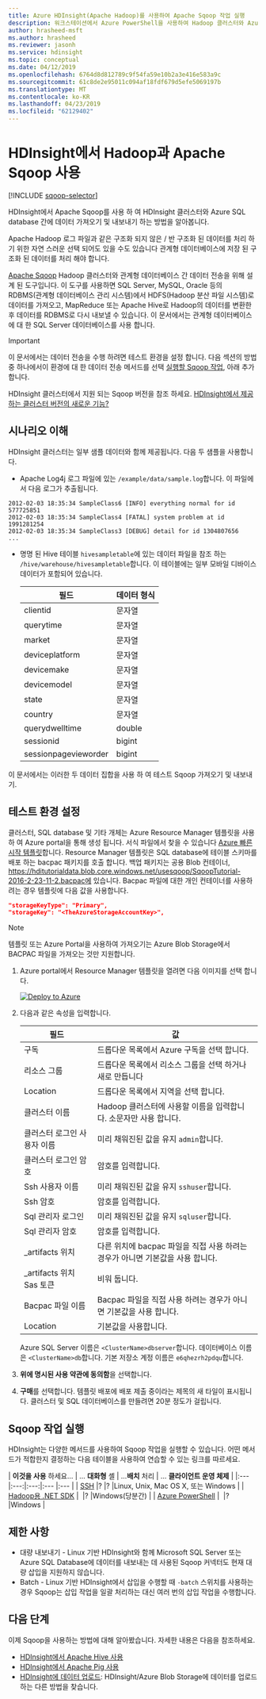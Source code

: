 ```yaml
---
title: Azure HDInsight(Apache Hadoop)를 사용하여 Apache Sqoop 작업 실행
description: 워크스테이션에서 Azure PowerShell을 사용하여 Hadoop 클러스터와 Azure SQL 데이터베이스 간에 Sqoop 가져오기 및 내보내기를 실행하는 방법을 알아봅니다.
author: hrasheed-msft
ms.author: hrasheed
ms.reviewer: jasonh
ms.service: hdinsight
ms.topic: conceptual
ms.date: 04/12/2019
ms.openlocfilehash: 6764d8d812789c9f54fa59e10b2a3e416e583a9c
ms.sourcegitcommit: 61c8de2e95011c094af18fdf679d5efe5069197b
ms.translationtype: MT
ms.contentlocale: ko-KR
ms.lasthandoff: 04/23/2019
ms.locfileid: "62129402"
---
```

# <a name="use-apache-sqoop-with-hadoop-in-hdinsight"></a>HDInsight에서 Hadoop과 Apache Sqoop 사용
[!INCLUDE [sqoop-selector](../../../includes/hdinsight-selector-use-sqoop.md)]

HDInsight에서 Apache Sqoop를 사용 하 여 HDInsight 클러스터와 Azure SQL database 간에 데이터 가져오기 및 내보내기 하는 방법을 알아봅니다.

Apache Hadoop 로그 파일과 같은 구조화 되지 않은 / 반 구조화 된 데이터를 처리 하기 위한 자연 스러운 선택 되어도 있을 수도 있습니다 관계형 데이터베이스에 저장 된 구조화 된 데이터를 처리 해야 합니다.

[Apache Sqoop](https://sqoop.apache.org/docs/1.99.7/user.html) Hadoop 클러스터와 관계형 데이터베이스 간 데이터 전송을 위해 설계 된 도구입니다. 이 도구를 사용하면 SQL Server, MySQL, Oracle 등의 RDBMS(관계형 데이터베이스 관리 시스템)에서 HDFS(Hadoop 분산 파일 시스템)로 데이터를 가져오고, MapReduce 또는 Apache Hive로 Hadoop의 데이터를 변환한 후 데이터를 RDBMS로 다시 내보낼 수 있습니다. 이 문서에서는 관계형 데이터베이스에 대 한 SQL Server 데이터베이스를 사용 합니다.

> [!IMPORTANT]  
> 이 문서에서는 데이터 전송을 수행 하려면 테스트 환경을 설정 합니다. 다음 섹션의 방법 중 하나에서이 환경에 대 한 데이터 전송 메서드를 선택 [실행할 Sqoop 작업](#run-sqoop-jobs), 아래 추가 합니다.

HDInsight 클러스터에서 지원 되는 Sqoop 버전을 참조 하세요. [HDInsight에서 제공 하는 클러스터 버전의 새로운 기능?](../hdinsight-component-versioning.md)

## <a name="understand-the-scenario"></a>시나리오 이해

HDInsight 클러스터는 일부 샘플 데이터와 함께 제공됩니다. 다음 두 샘플을 사용합니다.

* Apache Log4j 로그 파일에 있는 `/example/data/sample.log`합니다. 이 파일에서 다음 로그가 추출됩니다.

```text
2012-02-03 18:35:34 SampleClass6 [INFO] everything normal for id 577725851
2012-02-03 18:35:34 SampleClass4 [FATAL] system problem at id 1991281254
2012-02-03 18:35:34 SampleClass3 [DEBUG] detail for id 1304807656
...
```

* 명명 된 Hive 테이블 `hivesampletable`에 있는 데이터 파일을 참조 하는 `/hive/warehouse/hivesampletable`합니다. 이 테이블에는 일부 모바일 디바이스 데이터가 포함되어 있습니다.
  
  | 필드 | 데이터 형식 |
  | --- | --- |
  | clientid |문자열 |
  | querytime |문자열 |
  | market |문자열 |
  | deviceplatform |문자열 |
  | devicemake |문자열 |
  | devicemodel |문자열 |
  | state |문자열 |
  | country |문자열 |
  | querydwelltime |double |
  | sessionid |bigint |
  | sessionpagevieworder |bigint |

이 문서에서는 이러한 두 데이터 집합을 사용 하 여 테스트 Sqoop 가져오기 및 내보내기.

## <a name="create-cluster-and-sql-database"></a>테스트 환경 설정
클러스터, SQL database 및 기타 개체는 Azure Resource Manager 템플릿을 사용 하 여 Azure portal을 통해 생성 됩니다. 서식 파일에서 찾을 수 있습니다 [Azure 빠른 시작 템플릿](https://azure.microsoft.com/resources/templates/101-hdinsight-linux-with-sql-database/)합니다. Resource Manager 템플릿은 SQL database에 테이블 스키마를 배포 하는 bacpac 패키지를 호출 합니다.  백업 패키지는 공용 Blob 컨테이너, https://hditutorialdata.blob.core.windows.net/usesqoop/SqoopTutorial-2016-2-23-11-2.bacpac에 있습니다. Bacpac 파일에 대한 개인 컨테이너를 사용하려는 경우 템플릿에 다음 값을 사용합니다.

```json
"storageKeyType": "Primary",
"storageKey": "<TheAzureStorageAccountKey>",
```

> [!NOTE]  
> 템플릿 또는 Azure Portal을 사용하여 가져오기는 Azure Blob Storage에서 BACPAC 파일을 가져오는 것만 지원합니다.

1. Azure portal에서 Resource Manager 템플릿을 열려면 다음 이미지를 선택 합니다.

    <a href="https://portal.azure.com/#create/Microsoft.Template/uri/https%3A%2F%2Fraw.githubusercontent.com%2FAzure%2Fazure-quickstart-templates%2Fmaster%2F101-hdinsight-linux-with-sql-database%2Fazuredeploy.json" target="_blank"><img src="./media/hdinsight-use-sqoop/deploy-to-azure.png" alt="Deploy to Azure"></a>

2. 다음과 같은 속성을 입력합니다.

    |필드 |값 |
    |---|---|
    |구독 |드롭다운 목록에서 Azure 구독을 선택 합니다.|
    |리소스 그룹 |드롭다운 목록에서 리소스 그룹을 선택 하거나 새로 만듭니다|
    |Location |드롭다운 목록에서 지역을 선택 합니다.|
    |클러스터 이름 |Hadoop 클러스터에 사용할 이름을 입력합니다. 소문자만 사용 합니다.|
    |클러스터 로그인 사용자 이름 |미리 채워진된 값을 유지 `admin`합니다.|
    |클러스터 로그인 암호 |암호를 입력합니다.|
    |Ssh 사용자 이름 |미리 채워진된 값을 유지 `sshuser`합니다.|
    |Ssh 암호 |암호를 입력합니다.|
    |Sql 관리자 로그인 |미리 채워진된 값을 유지 `sqluser`합니다.|
    |Sql 관리자 암호 |암호를 입력합니다.|
    |_artifacts 위치 | 다른 위치에 bacpac 파일을 직접 사용 하려는 경우가 아니면 기본값을 사용 합니다.|
    |_artifacts 위치 Sas 토큰 |비워 둡니다.|
    |Bacpac 파일 이름 |Bacpac 파일을 직접 사용 하려는 경우가 아니면 기본값을 사용 합니다.|
    |Location |기본값을 사용합니다.|

    Azure SQL Server 이름은 `<ClusterName>dbserver`합니다. 데이터베이스 이름은 `<ClusterName>db`합니다. 기본 저장소 계정 이름은 `e6qhezrh2pdqu`합니다.

3. **위에 명시된 사용 약관에 동의함**을 선택합니다.

4. **구매**를 선택합니다. 템플릿 배포에 배포 제출 중이라는 제목의 새 타일이 표시됩니다. 클러스터 및 SQL 데이터베이스를 만들려면 20분 정도가 걸립니다.

## <a name="run-sqoop-jobs"></a>Sqoop 작업 실행

HDInsight는 다양한 메서드를 사용하여 Sqoop 작업을 실행할 수 있습니다. 어떤 메서드가 적합한지 결정하는 다음 테이블을 사용하여 연습할 수 있는 링크를 따르세요.

| **이것을 사용** 하세요... | ... **대화형** 셸 | ...**배치** 처리 | ... **클라이언트 운영 체제** |
|:--- |:---:|:---:|:--- |:--- |
| [SSH](apache-hadoop-use-sqoop-mac-linux.md) |? |? |Linux, Unix, Mac OS X, 또는 Windows |
| [Hadoop용 .NET SDK](apache-hadoop-use-sqoop-dotnet-sdk.md) |&nbsp; |?  |Windows(당분간) |
| [Azure PowerShell](apache-hadoop-use-sqoop-powershell.md) |&nbsp; |? |Windows |

## <a name="limitations"></a>제한 사항

* 대량 내보내기 - Linux 기반 HDInsight와 함께 Microsoft SQL Server 또는 Azure SQL Database에 데이터를 내보내는 데 사용된 Sqoop 커넥터도 현재 대량 삽입을 지원하지 않습니다.
* Batch - Linux 기반 HDInsight에서 삽입을 수행할 때 `-batch` 스위치를 사용하는 경우 Sqoop는 삽입 작업을 일괄 처리하는 대신 여러 번의 삽입 작업을 수행합니다.

## <a name="next-steps"></a>다음 단계
이제 Sqoop을 사용하는 방법에 대해 알아봤습니다. 자세한 내용은 다음을 참조하세요.

* [HDInsight에서 Apache Hive 사용](../hdinsight-use-hive.md)
* [HDInsight에서 Apache Pig 사용](../hdinsight-use-pig.md)
* [HDInsight에 데이터 업로드](../hdinsight-upload-data.md): HDInsight/Azure Blob Storage에 데이터를 업로드하는 다른 방법을 찾습니다.
